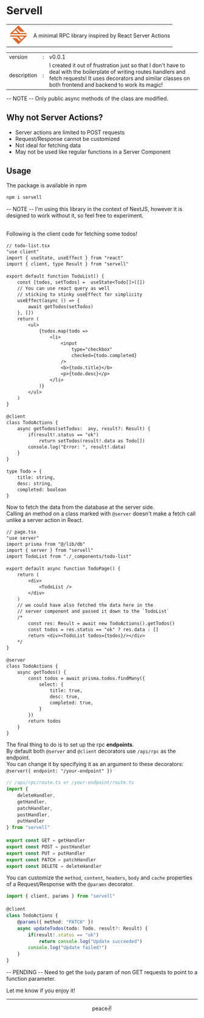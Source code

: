 # Servell

<table>
    <tr>
    <td valign="center">
        <img src="./servell.png" alt="Servell Logo" width="50"/>
    </td>
    <td>A minimal RPC library inspired by React Server Actions</td>
    </tr>
</table>

<table>
    <tr>
        <td>version</td>
        <td>:</td>
        <td>v0.0.1</td>
    </tr>
    <tr>
        <td>description</td>
        <td>:</td>
        <td>
        I created it out of frustration just so that I don't have to deal with the boilerplate of writing routes handlers and fetch requests! It uses decorators and similar classes on both frontend and backend to work its magic!<br/>
        </td>
    </tr>
</table>

-- NOTE -- Only public async methods of the class are modified.

## Why not Server Actions?
* Server actions are limited to POST requests
* Request/Response cannot be customized
* Not ideal for fetching data
* May not be used like regular functions in a Server Component

## Usage

The package is available in npm
```bash
npm i servell
```

-- NOTE -- I'm using this library in the context of NextJS, however it is designed to work without it, so feel free to experiment.<br/><br/>

Following is the client code for fetching some todos!
```tsx
// todo-list.tsx
"use client"
import { useState, useEffect } from "react"
import { client, type Result } from "servell"

export default function TodoList() {
    const [todos, setTodos] =  useState<Todo[]>([])
    // You can use react query as well
    // sticking to stinky useEffect for simplicity
    useEffect(async () => {
        await getTodos(setTodos)
    }, [])
    return (
        <ul>
            {todos.map(todo =>
                <li>
                    <input
                        type="checkbox"
                        checked={todo.completed}
                    />
                    <b>{todo.title}</b>
                    <p>{todo.desc}</p>
                </li>
            )}
        </ul>
    )
}

@client
class TodoActions {
    async getTodos(setTodos:  any, result?: Result) {
        if(result!.status == "ok")
            return setTodos(result!.data as Todo[])
        console.log("Error: ", result!.data)
    }
}

type Todo = {
    title: string,
    desc: string,
    completed: boolean
}
```
Now to fetch the data from the database at the server side.<br/>
Calling an method on a class marked with `@server` doesn't make a fetch call unlike a server action in React.

```tsx
// page.tsx
"use server"
import prisma from "@/lib/db"
import { server } from "servell"
import TodoList from "./_components/todo-list"

export default async function TodoPage() {
    return (
        <div>
            <TodoList />
        </div>
    )
    // we could have also fetched the data here in the
    // server component and passed it down to the `TodoList`
    /*
        const res: Result = await new TodoActions().getTodos()
        const todos = res.status == "ok" ? res.data : []
        return <div><TodoList todos={todos}/></div>
    */
}

@server
class TodoActions {
    async getTodos() {
        const todos = await prisma.todos.findMany({
            select: {
                title: true,
                desc: true,
                completed: true,
            }
        })
        return todos
    }
}
```

The final thing to do is to set up the rpc **endpoints**.<br/>
By default both `@server` and `@client` decorators use `/api/rpc` as the endpoint.<br/>
You can change it by specifying it as an argument to these decorators: `@server({ endpoint: "/your-endpoint" })`

```typescript
// /api/rpc/route.ts or /your-endpoint/route.ts
import {
    deleteHandler,
    getHandler,
    patchHandler,
    postHandler,
    putHandler
} from "servell"

export const GET = getHandler
export const POST = postHandler
export const PUT = putHandler
export const PATCH = patchHandler
export const DELETE = deleteHandler
```

You can customize the `method`, `content`, `headers`, `body` and `cache` properties of a Request/Response with the `@params` decorator.

```typescript
import { client, params } from "servell"

@client
class TodoActions {
    @params({ method: "PATCH" })
    async updateTodos(todo: Todo, result?: Result) {
        if(result!.status == "ok")
            return console.log("Update succeeded")
        console.log("Update failed!")
    }
}
```

-- PENDING -- Need to get the `body` param of non GET requests to point to a function parameter.

Let me know if you enjoy it!

---
<center>peace✌</center>